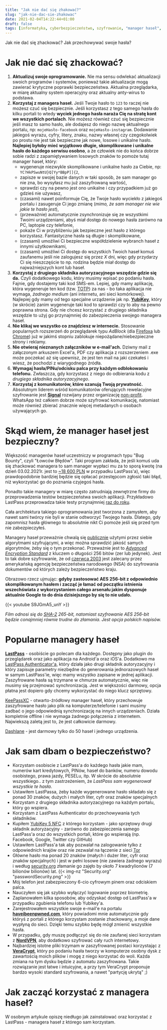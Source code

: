 ```yaml
---
title: "Jak nie dać się zhakować?"
slug: "jak-nie-dac-sie-zhakowac"
date: 2021-02-04T14:22:44+01:00
draft: false
tags: [informatyka, cyberbezpieczeństwo, szyfrowanie, "manager haseł", LastPass]
---
```


Jak nie dać się zhackować? Jak przechowywać swoje hasła?<!--more-->

# Jak nie dać się zhackować?
1. **Aktualizuj swoje oprogramowanie.** Nie ma sensu odwlekać aktualizacji swoich programów i systemów, ponieważ takie aktualizacje mogą zawierać krytyczne poprawki bezpieczeństwa. Aktualna przeglądarka, w miarę aktualny system operacyjny oraz aktualny anty-wirus to podstawa.
2. **Korzystaj z managera haseł.** Jeśli Twoje hasło to `123` to raczej nie możesz czuć się bezpiecznie. Jeśli korzystasz z tego samego hasła do kilku portali to wtedy **wyciek jednego hasła naraża Cię na stratę kont we wszystkich portalach**. Nie możesz również czuć się bezpiecznie jeśli masz to samo hasło, ale dodajesz do niego nazwę aktualnego portalu, np: `mojeHasło-facebook` oraz `mojeHasło-instagram`. Dodawanie jakiegoś wyrazu, cyfry, litery, znaku, nazwy własnej czy czegokolwiek po prostu nie jest tak bezpieczne jak nowe, losowe i unikalne hasło. **Najlepiej byłoby mieć wyjątkowo długie, skomplikowane i unikalne hasło do każdego serwisu osobno**, a że człowiek nie do końca dobrze sobie radzi z zapamiętywaniem losowych znaków to pomoże tutaj manager haseł, który:
   - wygeneruje niezwykle skomplikowane i unikalne hasło za Ciebie, np: `YC?HkPSwuNtU}Q]Yy*BBpP]]{2`,
   - zapisze w swojej bazie danych w taki sposób, że sam manager go nie zna, bo wysyłasz mu już zaszyfrowaną wartość,
   - sprawdzi czy na pewno jest ono unikalne i czy przypadkiem już go gdzieś nie używasz,
   - (czasami) nawet poinformuje Cię, że Twoje hasło wyciekło z jakiegoś portalu i zasugeruje Ci jego zmianę (*mimo, że sam manager nie wie jakie te hasło jest*),
   - (przeważnie) automatycznie zsynchronizuje się ze wszystkimi Twoimi urządzeniami, abyś miał dostęp do nowego hasła zarówno na PC, laptopie czy telefonie,
   - pokaże Ci w przybliżeniu jak bezpieczne jest hasło z którego korzystasz. Fantastyczne hasła są długie i skomplikowane,
   - (czasami) umożliwi Ci bezpieczne współdzielenie wybranch haseł z innymi użytkownikami,
   - (czasami) umożliwi Ci dostęp do wszystkich Twoich haseł komuś zaufanemu jeśli nie zalogujesz się przez *X* dni, więc gdy przydarzy Ci się nieszczęście to np. rodzina będzie miał dostęp do najważniejszych kont lub haseł.
3. **Korzystaj z drugiego składnika autoryzacyjnego wszędzie gdzie się da.** Czyli dodatkowego kodu, który musimy wpisać po podaniu hasła. Fajnie, gdy dostajemy taki kod SMS-em. Lepiej, gdy mamy aplikację, która wygeneruje ten kod (tzw. [TOTP](https://en.wikipedia.org/wiki/Time-based_One-Time_Password)) za nas - bo taka aplikacja nie wymaga, *żadnego medium* (ani internetu, ani sieci komórkowej). Najlepiej gdy mamy od tego specjalne urządzenie jak np. **[YubiKey](https://allegro.pl/listing?string=yubikey%20nfc)**, który (w skrócie) zanim wygeneruje taki kod to sprawdzi czy to aby na pewno poprawna strona. Gdy nie chcesz korzystać z drugiego składnika wszędzie to użyj go przynajmniej do zabezpieczenia swojego managera haseł.
4. **Nie klikaj we wszystko co znajdziesz w internecie.** Stosowanie popularnych rozszerzeń do przeglądarek typu *AdBlock* (dla [Firefoxa](https://addons.mozilla.org/en-US/firefox/addon/adblock-plus/) lub [Chrome](https://chrome.google.com/webstore/detail/adblock-%E2%80%94-best-ad-blocker/gighmmpiobklfepjocnamgkkbiglidom)) już w jakimś stopniu zablokuje niepożądane/niebezpieczne strony i reklamy.
5. **Nie otwieraj nieznanych załączników w e-mail'ach.** Dziwny mail z załączonym arkuszem Excel'a, PDF czy aplikacja z rozszerzeniem .exe może poczekać aż się upewnisz, że jest ten mail na jaki czekałeś i wiesz, że pochodzi z wiarygodnego źródła.
6. **Wymagaj hasła/PINu/odcisku palca przy każdym odblokowaniu telefonu.** Zwłaszcza, gdy korzystasz z niego do odbierania kodu z *drugiego składnika autoryzacyjnego*.
7. **Korzystaj z komunikatorów, które szanują Twoją prywatność.** Absolutnym liderem wśród komunikatorów oferujących rewelacyjne szyfrowanie jest **[Signal](https://www.signal.org/)** rozwijany przez organizację [non-profit](https://www.signal.org/donate/). WhatsApp też całkiem dobrze może szyfrować komunikację, natomiast może również zbierać znacznie więcej metadanych o osobach używających go.

# Skąd wiem, że manager haseł jest bezpieczny?
Większość managerów haseł uczestniczy w programach typu "Bug Bounty", czyli "Łowców Błędów". Taki program zakłada, że jeśli komuś uda się zhackować managera to sam manager wypłaci mu za to sporą kwotę (na dzień 03.02.2021r. jest to [~18 600 PLN](https://bugcrowd.com/lastpass) w przypadku LastPass'a), więc prawdopodobnie bardziej będzie się opłacać przestępcom zgłosić taki błąd, niż wykorzystać go do poznania czyjegoś hasła.

Ponadto takie managery w miarę często zatrudniają zewnętrzne firmy do przeprowadzenia testów bezpieczeństwa swoich aplikacji. Przykładowo LastPass przeprowadza takie testy przynajmniej [raz do roku](https://www.lastpass.com/security/what-if-lastpass-gets-hacked).

Cała architektura takiego oprogramowania jest tworzona z zamysłem, aby nawet sami twórcy nie byli w stanie odtworzyć Twojego hasła. Dlatego, gdy zapomnisz hasła głównego to absolutnie nikt Ci pomoże jeśli się przed tym nie zabezpieczyłeś.

Managery haseł przeważnie chwalą się [publicznie](https://www.lastpass.com/enterprise/security) użytymi przez siebie algorytmami szyfrującymi, a więc można sprawdzić jakość samych algorytmów, żeby się o tym przekonać. Przeważnie jest to *[Advanced Encryption Standard](https://pl.wikipedia.org/wiki/Advanced_Encryption_Standard)* z kluczem o długości 256 bitów (zer lub jedynek). Jest to tak dobre szyfrowanie, że od [czerwca 2003](https://web.archive.org/web/20101106122007/http://csrc.nist.gov/groups/ST/toolkit/documents/aes/CNSS15FS.pdf) jest zalecany przez amerykańską agencję bezpieczeństwa narodowego  (NSA) do szyfrowania dokumentów od których zależy bezpieczeństwo kraju.

Obrazowo rzecz ujmując: **gdyby zastosować AES 256-bit z odpowiednio skomplikowanym hasłem i zacząć je łamać od początku istnienia wszechświata z wykorzystaniem całego arsenału jakim dysponuje aktualnie Google to do dnia dzisiejszego by się to nie udało.**

{{< youtube S9JGmA5_unY >}}

*Film odnosi się do [SHA-2](https://en.wikipedia.org/wiki/SHA-2) 265-bit, natomiast szyfrowanie AES 256-bit będzie conajmniej równie trudne do złamania. Jest opcja polskich napisów.*

# Popularne managery haseł
**[LastPass](https://lastpass.com/)** - osobiście go polecam dla każdego. Dostępny jako plugin do przeglądarek oraz jako aplikacja na Android'a oraz iOS'a. Dodatkowo ma [LastPass Authenticator'a](https://play.google.com/store/apps/details?id=com.lastpass.authenticator&hl=en_US&gl=US), który działa jako drugi składnik autoryzacyjny i który zapisuje parametry niezbędne do generowania jednorazowych haseł w samym LastPass'ie, więc mamy wszystko zapisane w jednej aplikacji. Zaszyfrowane hasła są trzymane w chmurze automatycznie, więc nie musimy się przejmować synchronizacją. Jest w większości darmowy, opcja płatna jest dopiero gdy chcemy wykorzystać do niego klucz sprzętowy.<!--Napisałem też artykuł jak zacząć z niego korzystać: **[link]({{< ref "manager-hasel" >}})**.-->

[KeePassXC](https://keepassxc.org/) - otwarto-źródłowy manager haseł, który przechowuje zaszyfrowane hasło jako plik na komputerze/telefonie i sami musimy zadbać o jego odpowiednią synchronizację na innych urządzeniach. Działa kompletnie offline i nie wymaga żadnego połączenia z internetem. Najwiekszą zaletą jest to, że jest całkowicie darmowy.

[Dashlane](https://www.dashlane.com/) - jest darmowy tylko do 50 haseł i jednego urządzenia.

# Jak sam dbam o bezpieczeństwo?
- Korzystam osobiscie z LastPass'a do każdego hasła jakie mam, numerów kart kredytowych, PINów, haseł do banków, numeru dowodu osobistego, prawa jazdy, PESELu, itp. W skrócie do absolutnie wszystkiego.. z tym zastrzeżeniem, że *LastPass sam wygenerował wszystkie te hasła*.
- Ustawiłem LastPassa, żeby każde wygenerowane hasło składało się z ponad 30 znaków, dużych i małych liter, cyfr oraz znaków specjalnych
- Korzystam z drugiego składnika autoryzacyjnego na każdym portalu, który go wspiera.
- Korzystam z LastPass Authenticator do przechowywania tych składników.
- Kupiłem [YubiKey 5 NFC](https://allegro.pl/listing?string=yubikey%20nfc) z którego korzystam - jako sprzętowy drugi składnik autoryzacyjny - zarówno do zabezpieczenia samego LastPass'a oraz do wszystkich portali, które go wspierają (np. Facebook, Google, Twitter czy GitHub)
- Ustawiłem LastPass'a tak aby pozwalał na zalogowanie tylko z odpowiednich krajów oraz nie zezwalał na łączenie z sieci [Tor](https://pl.wikipedia.org/wiki/Tor_(sie%C4%87_anonimowa))
- Główne hasło ma ponad 20 znaków (małych i dużer liter, cyfr oraz znaków specjalnych) i jest w pełni losowe (nie zawiera żadnego wyrazu) i według [security.org](https://www.security.org/how-secure-is-my-password/) złamanie go zajęło by około 7 kwadrylionów (7 bilionów bilionów) lat. {{< img-nz "Security.org" "passwordSecurity.png" >}}
- Mój telefon jest zabezpieczony 6-cio cyfrowym pinem oraz odciskiem palca.
- Nauczyłem się jak szybko wyłączyć logowanie poprzez biometrię.
- Zaplanowałem kilka sposobów, aby odzyskać dostęp od LastPass'a w przypadku zgubienia telefonu lub Yubikey'a.
- Zarejestrowałem wszystkie swoje e-mail'e na portalu **[haveibeenpwned.com](https://haveibeenpwned.com/)**, który powiadomi mnie automatycznie gdy któryś z portali z którego korzystam zostanie zhackowany, a moje dane wypłyną do sieci. Dzięki temu szybko będę mógł zmienić wszystkie hasła.
- W przypadku, gdy muszę podłączyć się do nie zaufanej sieci korzystam z **[NordVPN](https://nordvpn.com)**, aby dodatkowo szyfrować cały ruch internetowy.
- Najbardziej istotne pliki trzymam w zaszyfrowanej postaci korzystając z **[VeraCrypt](https://www.veracrypt.fr/code/VeraCrypt/)**, który po podaniu hasła tworzy w komputerze osobny dysk z zawartością moich plików i mogę z niego korzystać do woli. Każda zmiana na tym dysku będzie z automatu zaszyfrowana. Takie rozwiązanie jest łatwe i intuicyjne, a przy tym VeraCrypt proponuje bardzo wysoki standard szyfrowania, a nawet "partycję ukrytą" ;) 

# Jak zacząć korzystać z managera haseł?
W osobnym artykule opiszę niedługo jak zainstalować oraz korzystać z LastPass - managera haseł z którego sam korzystam. <!--Artykuł jest dostępny tutaj: **[link]({{< ref "manager-hasel" >}})**-->